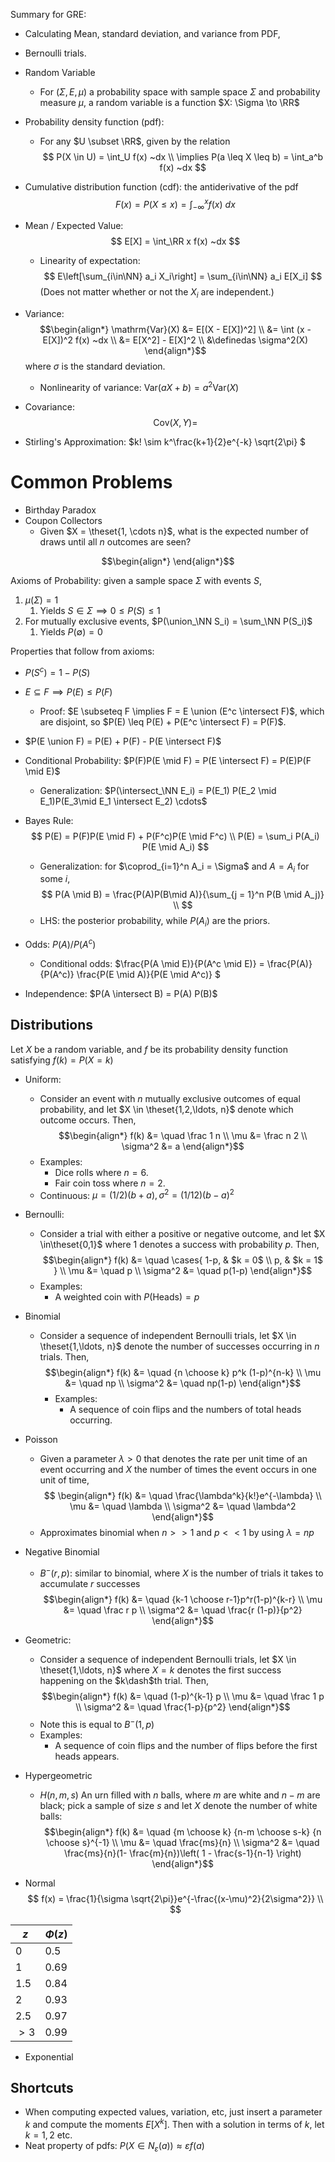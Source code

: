 Summary for GRE:
- Calculating Mean, standard deviation, and variance from PDF,
- Bernoulli trials.

- Random Variable
	- For $(\Sigma, E, \mu)$ a probability space with sample space $\Sigma$ and probability measure $\mu$, a random variable is a function $X: \Sigma \to \RR$
- Probability density function (pdf):
	- For any $U \subset \RR$, given by the relation
	$$
	P(X \in U) = \int_U f(x) ~dx \\
	\implies P(a \leq X \leq b) = \int_a^b f(x) ~dx
	$$
- Cumulative distribution function (cdf): the antiderivative of the pdf
$$
F(x) = P(X \leq x) = \int_{-\infty}^x f(x) ~dx
$$

- Mean / Expected Value:
$$
E[X] = \int_\RR x f(x) ~dx
$$
	- Linearity of expectation:
$$
E\left[\sum_{i\in\NN} a_i X_i\right] = \sum_{i\in\NN} a_i E[X_i]
$$
	(Does not matter whether or not the $X_i$ are independent.)

- Variance:
	$$\begin{align*}
	\mathrm{Var}(X) &= E[(X - E[X])^2] \\
	&= \int (x - E[X])^2 f(x) ~dx \\
	&= E[X^2] - E[X]^2 \\
	&\definedas \sigma^2(X)
	\end{align*}$$
	where $\sigma$ is the standard deviation.
	- Nonlinearity of variance: $\mathrm{Var}(aX + b) = a^2\mathrm{Var}(X)$


- Covariance: $$ \mathrm{Cov}(X,Y) = $$

- Stirling's Approximation: $k! \sim k^\frac{k+1}{2}e^{-k} \sqrt{2\pi} $

# Common Problems
- Birthday Paradox
- Coupon Collectors
	- Given $X = \theset{1, \cdots n}$, what is the expected number of draws until all $n$ outcomes are seen?

$$\begin{align*}
\end{align*}$$

Axioms of Probability: given a sample space $\Sigma$ with events $S$,
1. $\mu(\Sigma) = 1$
	1. Yields $S \in \Sigma \implies 0 \leq P(S) \leq 1$
2. For mutually exclusive events, $P(\union_\NN S_i) = \sum_\NN P(S_i)$
	1. Yields $P(\emptyset) = 0$

Properties that follow from axioms:
- $P(S^c) = 1 - P(S)$
- $E \subseteq F \implies P(E) \leq P(F)$
	- Proof: $E \subseteq F \implies F = E \union (E^c \intersect F)$, which are disjoint, so $P(E) \leq P(E) + P(E^c \intersect F) = P(F)$.
- $P(E \union F) = P(E) + P(F) - P(E \intersect F)$

- Conditional Probability: $P(F)P(E \mid F) = P(E \intersect F) = P(E)P(F \mid E)$
	- Generalization: $P(\intersect_\NN E_i) = P(E_1) P(E_2 \mid E_1)P(E_3\mid E_1 \intersect E_2) \cdots$
- Bayes Rule:
	$$
	P(E) = P(F)P(E \mid F) + P(F^c)P(E \mid F^c) \\
	P(E) = \sum_i P(A_i) P(E \mid A_i)
	$$
	- Generalization: for $\coprod_{i=1}^n A_i = \Sigma$ and $A=A_i$ for some $i$,
		$$
		P(A \mid B) = \frac{P(A)P(B\mid A)}{\sum_{j = 1}^n P(B \mid A_j)} \\
		$$
	- LHS: the posterior probability, while $P(A_i)$ are the priors.
- Odds: $P(A) / P(A^c)$
	- Conditional odds: $\frac{P(A \mid E)}{P(A^c \mid E)} = \frac{P(A)}{P(A^c)} \frac{P(E \mid A)}{P(E \mid A^c)} $
- Independence: $P(A \intersect B) = P(A) P(B)$
## Distributions

Let $X$ be a random variable, and $f$ be its probability density function satisfying $f(k) = P(X = k)$

- Uniform:
	- Consider an event with $n$ mutually exclusive outcomes of equal probability, and let $X \in \theset{1,2,\ldots, n}$ denote which outcome occurs. Then,
$$\begin{align*}
f(k) 			&= \quad \frac 1 n \\
\mu 			&= \frac n 2 \\
\sigma^2 	&= a
\end{align*}$$
	- Examples:
		- Dice rolls where $n=6$.
		- Fair coin toss where $n=2$.
	- Continuous: $\mu = (1/2)(b+a), \sigma^2 = (1/12)(b-a)^2$

- Bernoulli:
	- Consider a trial with either a positive or negative outcome, and let $X \in\theset{0,1}$ where $1$ denotes a success with probability $p$. Then,
$$\begin{align*}
f(k) 			&= \quad \cases{
	1-p, 		& $k = 0$ \\
	p, 			& $k = 1$
} \\
\mu 			&= \quad p \\
\sigma^2 	&= \quad p(1-p)
\end{align*}$$
	- Examples:
		- A weighted coin with $P(\text{Heads}) = p$

- Binomial
  - Consider a sequence of independent Bernoulli trials, let $X \in \theset{1,\ldots, n}$ denote the number of successes occurring in $n$ trials. Then,
$$\begin{align*}
f(k) 			&= \quad {n \choose k} p^k (1-p)^{n-k} \\
\mu 			&= \quad np \\
\sigma^2 	&= \quad np(1-p)
\end{align*}$$
	- Examples:
		- A sequence of coin flips and the numbers of total heads occurring.

- Poisson
	- Given a parameter $\lambda > 0$ that denotes the rate per unit time of an event occurring and $X$ the number of times the event occurs in one unit of time,
$$
\begin{align*}
f(k) 			&= \quad \frac{\lambda^k}{k!}e^{-\lambda} \\
\mu 			&= \quad \lambda \\
\sigma^2 	&= \quad \lambda^2
\end{align*}$$
	- Approximates binomial when $n >> 1$  and $p << 1$ by using $\lambda = np$

- Negative Binomial
	- $B^- (r, p)$: similar to binomial, where $X$ is the number of trials it takes to accumulate $r$ successes
$$\begin{align*}
f(k) &= \quad {k-1 \choose r-1}p^r(1-p)^{k-r} \\
\mu &= \quad \frac r p \\
\sigma^2 &= \quad \frac{r (1-p)}{p^2}
\end{align*}$$

- Geometric:
	- Consider a sequence of independent Bernoulli trials, let $X \in \theset{1,\ldots, n}$ where $X=k$ denotes the first success happening on the $k\dash$th trial. Then,
$$\begin{align*}
f(k) 			&= \quad (1-p)^{k-1} p \\
\mu 			&= \quad \frac 1 p \\
\sigma^2 	&= \quad \frac{1-p}{p^2}
\end{align*}$$
	- Note this is equal to $B^-(1, p)$
	- Examples:
		- A sequence of coin flips and the number of flips before the first heads appears.

- Hypergeometric
	- $H(n, m, s)$ An urn filled with $n$ balls, where $m$ are white and $n-m$ are black; pick a sample of size $s$ and let $X$ denote the number of white balls:
$$\begin{align*}
f(k) 			&= \quad {m \choose k} {n-m \choose s-k} {n \choose s}^{-1} \\
\mu 			&= \quad \frac{ms}{n} \\
\sigma^2 	&= \quad \frac{ms}{n}(1- \frac{m}{n})\left( 1 - \frac{s-1}{n-1} \right)
\end{align*}$$

- Normal
$$
f(x) = \frac{1}{\sigma \sqrt{2\pi}}e^{-\frac{(x-\mu)^2}{2\sigma^2}} \\
$$

$z$  |  $\Phi(z)$
--|--
$0$  | $0.5$
$1$  | $0.69$
$1.5$  |  $0.84$
$2$  |  $0.93$
$2.5$  | $0.97$
$>3$  |  $0.99$



- Exponential

## Shortcuts
- When computing expected values, variation, etc, just insert a parameter $k$ and compute the moments $E[X^k]$. Then with a solution in terms of $k$, let $k=1,2$ etc.
- Neat property of pdfs: $P(X \in N_\varepsilon(a)) \approx \varepsilon f(a)$

